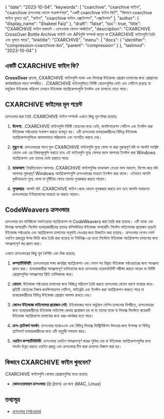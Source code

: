 {
  "date": "2023-10-04",
  "keywords": [
"cxarchive",
"cxarchive ফাইল",
"cxarchive ক্রসওভার বোতল সংরক্ষণাগার",
"একটি cxarchive ফাইল কি?",
"কিভাবে cxarchive ফাইল খুলতে হয়",
"ফাইল",
"cxarchive ফাইল এক্সটেনশন",
"এক্সটেনশন"
],
  "author": {
    "display_name": "Shakeel Faiz"
},
  "draft": "false",
  "toc": true,
  "title": "CXARCHIVE ফাইল ফরম্যাট - ক্রসওভার বোতল আর্কাইভ",
  "description": "CXARCHIVE CrossOver Bottle Archive ফর্ম্যাট এবং APIগুলি সম্পর্কে জানুন যা CXARCHIVE ফাইলগুলি তৈরি এবং খুলতে পারে৷",
  "linktitle": "CXARCHIVE",
  "menu": {
    "docs": {
      "identifier": "compression-cxarchive-bn",
      "parent": "compression"
}
},
  "lastmod": "2023-10-04"
}

## একটি CXARCHIVE ফাইল কি?

**CrossOver** প্রসঙ্গে, CXARCHIVE ফাইলগুলি ম্যাক এবং লিনাক্সে উইন্ডোজ প্রোগ্রাম চালানোর জন্য প্রোগ্রামের কার্যকারিতার সাথে সম্পর্কিত। .CXARCHIVE ফাইলগুলিতে নির্দিষ্ট বোতলগুলির ডেটা এবং সেটিংস রয়েছে যা ভার্চুয়াল উইন্ডোজ পরিবেশ যেখানে উইন্ডোজ অ্যাপ্লিকেশনগুলি ইনস্টল এবং চালানো যেতে পারে।

## CXARCHIVE ফাইলের মূল পয়েন্ট

ক্রসওভার দ্বারা তৈরি .CXARCHIVE ফাইল সম্পর্কে এখানে কিছু মূল বিষয় রয়েছে:

1.  **উদ্দেশ্য**: .CXARCHIVE ফাইলগুলি নির্দিষ্ট বোতলের মধ্যে ডেটা, কনফিগারেশন সেটিংস এবং ইনস্টল করা উইন্ডোজ সফ্টওয়্যার সংরক্ষণ করতে ব্যবহৃত হয়। এটি ক্রসওভার ব্যবহারকারীদের বিভিন্ন উইন্ডোজ অ্যাপ্লিকেশনগুলিকে আলাদাভাবে পরিচালনা এবং সংগঠিত করতে দেয়।
    
2.  **মুছুন না**: ক্রসওভারের সাথে যুক্ত CXARCHIVE ফাইলগুলি মুছে ফেলা না করা গুরুত্বপূর্ণ যদি না আপনি সংশ্লিষ্ট বোতল এবং এর বিষয়বস্তুগুলি সরাতে চান৷ এই ফাইলগুলি মুছে ফেলার ফলে আপনার ইনস্টল করা Windows অ্যাপ্লিকেশন এবং তাদের ডেটা হারাতে পারে৷
    
3.  **ব্যাকআপ**: নিয়মিতভাবে আপনার .CXARCHIVE ফাইলগুলির ব্যাকআপ নেওয়া ভাল অভ্যাস, বিশেষ করে যদি আপনার গুরুত্বপূর্ণ Windows অ্যাপ্লিকেশনগুলি ক্রসওভারের মাধ্যমে ইনস্টল করা থাকে। এইভাবে আপনি দুর্ঘটনাক্রমে মুছে ফেলা বা দুর্নীতির ক্ষেত্রে তাদের পুনরুদ্ধার করতে পারেন।
    
4.  **পুনরুদ্ধার**: আপনি যদি .CXARCHIVE ফাইল থেকে বোতল পুনরুদ্ধার করতে চান তবে আপনি সাধারণত ক্রসওভারের ইন্টারফেসের মাধ্যমে তা করতে পারেন। 

## CodeWeavers ক্রসওভার

ক্রসওভার হল বাণিজ্যিক সফটওয়্যার অ্যাপ্লিকেশন যা CodeWeavers দ্বারা তৈরি করা হয়েছে। এটি ম্যাক এবং লিনাক্স অপারেটিং সিস্টেম ব্যবহারকারীদের তাদের কম্পিউটারে উইন্ডোজ অপারেটিং সিস্টেম লাইসেন্সের প্রয়োজন ছাড়াই উইন্ডোজ সফ্টওয়্যার এবং অ্যাপ্লিকেশন চালানোর অনুমতি দেওয়ার জন্য ডিজাইন করা হয়েছে। ক্রসওভার ওপেন সোর্স ওয়াইন প্রকল্পের উপর ভিত্তি করে তৈরি করা হয়েছে যা ইউনিক্স-এর মতো সিস্টেমে উইন্ডোজ অ্যাপ্লিকেশন চালানোর জন্য সামঞ্জস্যপূর্ণ স্তর প্রদান করে।

এখানে ক্রসওভারের কিছু মূল বৈশিষ্ট্য এবং দিক রয়েছে:

1.  **কম্প্যাটিবিলিটি**: ক্রসওভারের লক্ষ্য জনপ্রিয় অ্যাপ্লিকেশন এবং গেমস সহ বিস্তৃত উইন্ডোজ সফ্টওয়্যারের জন্য সামঞ্জস্য প্রদান করা। ব্যবহারকারীরা সামঞ্জস্যপূর্ণ ডাটাবেসের জন্য ক্রসওভার ওয়েবসাইটটি পরীক্ষা করতে পারেন যা নির্দিষ্ট প্রোগ্রামগুলির সামঞ্জস্যের স্থিতি তালিকাবদ্ধ করে।
    
2.  **বোতল**: উইন্ডোজ সফ্টওয়্যার চালানোর জন্য বিচ্ছিন্ন পরিবেশ তৈরি করতে ক্রসওভার বোতল ধারণা ব্যবহার করে। প্রতিটি বোতলের নিজস্ব কনফিগারেশন সেটিংস, লাইব্রেরি এবং ইনস্টল করা অ্যাপ্লিকেশন থাকতে পারে যা ব্যবহারকারীদের বিভিন্ন উইন্ডোজ প্রোগ্রাম আলাদা রাখতে দেয়।
    
3.  **কোনও উইন্ডোজ লাইসেন্সের প্রয়োজন নেই**: উইন্ডোজের সাথে ভার্চুয়াল মেশিন চালানোর বিপরীতে, ক্রসওভারের জন্য ব্যবহারকারীদের উইন্ডোজ লাইসেন্স কেনার প্রয়োজন হয় না যা তাদের ম্যাক বা লিনাক্স সিস্টেমে কয়েকটি উইন্ডোজ অ্যাপ্লিকেশন চালানোর জন্য খরচ-কার্যকর হতে পারে।
    
4.  **ক্রস-প্ল্যাটফর্ম সমর্থন**: ক্রসওভার ম্যাকওএস এবং বিভিন্ন লিনাক্স ডিস্ট্রিবিউশন উভয়ের জন্য উপলব্ধ যা বিভিন্ন প্ল্যাটফর্মে ব্যবহারকারীদের জন্য এটি বহুমুখী সমাধান করে।
    
5.  **ওয়াইন কম্প্যাটিবিলিটি**: ক্রসওভার ওয়াইন সামঞ্জস্যপূর্ণ স্তরের সুবিধা দেয় যা উইন্ডোজ অ্যাপ্লিকেশনগুলির জন্য সমর্থন উন্নত করতে ওয়াইন প্রকল্প এবং ক্রসওভার টিম দ্বারা ক্রমাগত বিকাশ করা হয়।

## কিভাবে CXARCHIVE ফাইল খুলবেন?

CXARCHIVE ফাইলগুলি খোলার প্রোগ্রামগুলির মধ্যে রয়েছে

- **কোডওয়েভারস ক্রসওভার** (ফ্রি ট্রায়াল) এর জন্য (MAC, Linux)

## তথ্যসূত্র
* [ক্রসওভার (সফ্টওয়্যার)](https://en.wikipedia.org/wiki/CrossOver_(software))


